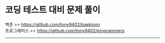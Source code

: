 # 코딩 테스트 대비 문제 풀이

백준 >> https://github.com/tony9402/baekjoon</br>
프로그래머스 >> https://github.com/tony9402/programmers

---
